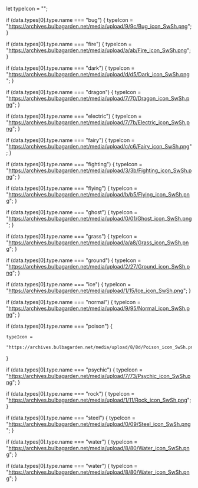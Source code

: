 let typeIcon = "";

  if (data.types[0].type.name === "bug") {
    typeIcon =
      "https://archives.bulbagarden.net/media/upload/9/9c/Bug_icon_SwSh.png";
  }

  if (data.types[0].type.name === "fire") {
    typeIcon =
      "https://archives.bulbagarden.net/media/upload/a/ab/Fire_icon_SwSh.png";
  }

  if (data.types[0].type.name === "dark") {
    typeIcon =
      "https://archives.bulbagarden.net/media/upload/d/d5/Dark_icon_SwSh.png";
  }

  if (data.types[0].type.name === "dragon") {
    typeIcon =
      "https://archives.bulbagarden.net/media/upload/7/70/Dragon_icon_SwSh.png";
  }

  if (data.types[0].type.name === "electric") {
    typeIcon =
      "https://archives.bulbagarden.net/media/upload/7/7b/Electric_icon_SwSh.png";
  }

  if (data.types[0].type.name === "fairy") {
    typeIcon =
      "https://archives.bulbagarden.net/media/upload/c/c6/Fairy_icon_SwSh.png";
  }

  if (data.types[0].type.name === "fighting") {
    typeIcon =
      "https://archives.bulbagarden.net/media/upload/3/3b/Fighting_icon_SwSh.png";
  }

  if (data.types[0].type.name === "flying") {
    typeIcon =
      "https://archives.bulbagarden.net/media/upload/b/b5/Flying_icon_SwSh.png";
  }

  if (data.types[0].type.name === "ghost") {
    typeIcon =
      "https://archives.bulbagarden.net/media/upload/0/01/Ghost_icon_SwSh.png";
  }

  if (data.types[0].type.name === "grass") {
    typeIcon =
      "https://archives.bulbagarden.net/media/upload/a/a8/Grass_icon_SwSh.png";
  }

  if (data.types[0].type.name === "ground") {
    typeIcon =
      "https://archives.bulbagarden.net/media/upload/2/27/Ground_icon_SwSh.png";
  }

  if (data.types[0].type.name === "ice") {
    typeIcon =
      "https://archives.bulbagarden.net/media/upload/1/15/Ice_icon_SwSh.png";
  }

  if (data.types[0].type.name === "normal") {
    typeIcon =
      "https://archives.bulbagarden.net/media/upload/9/95/Normal_icon_SwSh.png";
  }

  if (data.types[0].type.name === "poison") {

    typeIcon =
      "https://archives.bulbagarden.net/media/upload/8/8d/Poison_icon_SwSh.png";
  }

  if (data.types[0].type.name === "psychic") {
    typeIcon =
      "https://archives.bulbagarden.net/media/upload/7/73/Psychic_icon_SwSh.png";
  }

  if (data.types[0].type.name === "rock") {
    typeIcon =
      "https://archives.bulbagarden.net/media/upload/1/11/Rock_icon_SwSh.png";
  }

  if (data.types[0].type.name === "steel") {
    typeIcon =
      "https://archives.bulbagarden.net/media/upload/0/09/Steel_icon_SwSh.png";
  }

  if (data.types[0].type.name === "water") {
    typeIcon =
      "https://archives.bulbagarden.net/media/upload/8/80/Water_icon_SwSh.png";
  }

  if (data.types[0].type.name === "water") {
    typeIcon =
      "https://archives.bulbagarden.net/media/upload/8/80/Water_icon_SwSh.png";
  }